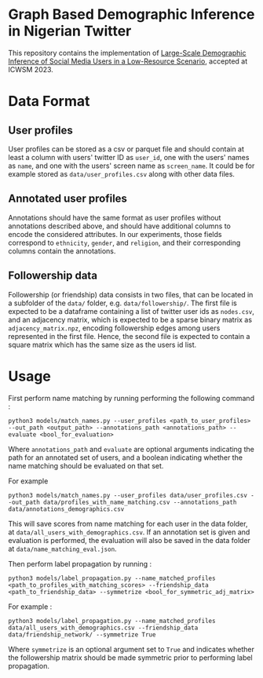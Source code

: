 # Graph Based Demographic Inference in Nigerian Twitter
This repository contains the implementation of [Large-Scale Demographic Inference of Social Media Users in a Low-Resource Scenario](https://ojs.aaai.org/index.php/ICWSM/article/view/22165/21944), accepted at ICWSM 2023.

# Data Format
## User profiles
User profiles can be stored as a csv or parquet file and should contain at least a column with users' twitter ID as `user_id`, one with the users' names as `name`, and one with the users' screen name as `screen_name`. It could be for example stored as `data/user_profiles.csv` along with other data files. 
## Annotated user profiles 
Annotations should have the same format as user profiles without annotations described above, and should have additional columns to encode the considered attributes. In our experiments, those fields correspond to `ethnicity`, `gender`, and `religion`, and their corresponding columns contain the annotations.
## Followership data
Followership (or friendship) data consists in two files, that can be located in a subfolder of the `data/` folder, e.g. `data/followership/`. The first file is expected to be a dataframe containing a list of twitter user ids as `nodes.csv`, and an adjacency matrix, which is expected to be a sparse binary matrix as `adjacency_matrix.npz`, encoding followership edges among users represented in the first file. Hence, the second file is expected to contain a square matrix which has the same size as the users id list. 


# Usage
First perform name matching by running performing the following command :
```
python3 models/match_names.py --user_profiles <path_to_user_profiles> --out_path <output_path> --annotations_path <annotations_path> --evaluate <bool_for_evaluation>
```
Where `annotations_path` and `evaluate` are optional arguments indicating the path for an annotated set of users, and a boolean indicating whether the name matching should be evaluated on that set. 

For example
```
python3 models/match_names.py --user_profiles data/user_profiles.csv --out_path data/profiles_with_name_matching.csv --annotations_path data/annotations_demographics.csv
```
This will save scores from name matching for each user in the data folder, at `data/all_users_with_demographics.csv`. If an annotation set is given and evaluation is performed, the evaluation will also be saved in the data folder at `data/name_matching_eval.json`. 

Then perform label propagation by running : 
```
python3 models/label_propagation.py --name_matched_profiles <path_to_profiles_with_matching_scores> --friendship_data <path_to_friendship_data> --symmetrize <bool_for_symmetric_adj_matrix>
```
For example :
```
python3 models/label_propagation.py --name_matched_profiles data/all_users_with_demographics.csv --friendship_data data/friendship_network/ --symmetrize True
```
Where `symmetrize` is an optional argument set to `True` and indicates whether the followership matrix should be made symmetric prior to performing label propagation.